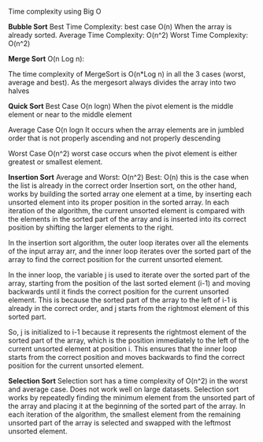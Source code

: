Time complexity using Big O

**Bubble Sort**
Best Time Complexity: best case O(n) When the array is already sorted.
Average Time Complexity: O(n^2)
Worst Time Complexity: O(n^2)

**Merge Sort**
O(n Log n):

The time complexity of MergeSort is O(n*Log n) in all the 3 cases
(worst, average and best).
As the mergesort always divides the array into two halves

**Quick Sort**
Best Case	O(n logn)
When the pivot element is the middle element or near to the middle element

Average Case	O(n logn
It occurs when the array elements are in jumbled order that is not properly ascending and not properly descending

Worst Case	O(n^2)
worst case occurs when the pivot element is either greatest or smallest element. 

**Insertion Sort**
Average and Worst: O(n^2)
Best: O(n)
this is the case when the list is already in the correct order
Insertion sort, on the other hand, works by building the sorted array one 
element at a time, by inserting each unsorted element into its proper position 
in the sorted array. In each iteration of the algorithm, the current unsorted
element is compared with the elements in the sorted part of the array and is
inserted into its correct position by shifting the larger elements to the right.

In the insertion sort algorithm, the outer loop iterates over all the elements of
the input array arr, and the inner loop iterates over the sorted part of the array
to find the correct position for the current unsorted element.

In the inner loop, the variable j is used to iterate over the sorted part of the
array, starting from the position of the last sorted element (i-1) and moving
backwards until it finds the correct position for the current unsorted element. 
This is because the sorted part of the array to the left of i-1 is already in 
the correct order, and j starts from the rightmost element of this sorted part.

So, j is initialized to i-1 because it represents the rightmost element of the 
sorted part of the array, which is the position immediately to the left of the
current unsorted element at position i. This ensures that the inner loop starts
from the correct position and moves backwards to find the correct position for 
the current unsorted element.

**Selection Sort**
Selection sort has a time complexity of O(n^2) in the worst and average case.
Does not work well on large datasets.
Selection sort works by repeatedly finding the minimum element from the unsorted
part of the array and placing it at the beginning of the sorted part of the array.
In each iteration of the algorithm, the smallest element from the remaining
unsorted part of the array is selected and swapped with the leftmost unsorted 
element.